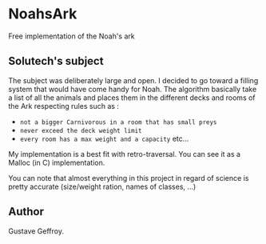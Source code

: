 # NoahsArk
Free implementation of the Noah's ark

## Solutech's subject 
The subject was deliberately large and open.
I decided to go toward a filling system that 
would have come handy for Noah. The algorithm 
basically  take a list of all the animals
and places them in the different decks and rooms
of the Ark respecting rules such as : 
+ `not a bigger Carnivorous in a room that has small preys` 
+ `never exceed the deck weight limit`
+ `every room has a max weight and a capacity` 
etc...

My implementation is a best fit with retro-traversal.
You can see it as a Malloc (in C) implementation.

You can note that almost everything in this project
in regard of science is pretty accurate (size/weight ration,
names of classes, ...)

## Author

Gustave Geffroy.
